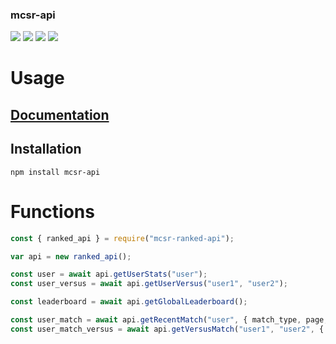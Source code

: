 ### mcsr-api

[![](https://img.shields.io/npm/v/mcsr-ranked-api?color=AD745F&style=for-the-badge)](https://www.npmjs.com/package/mcsr-api)
[![](https://img.shields.io/bundlephobia/min/@aqilcont/mcsr-ranked-api?color=5FAE89&label=size&style=for-the-badge)](https://www.npmjs.com/package/mcsr-api)
[![](https://img.shields.io/npm/dm/mcsr-ranked-api?color=625FAD&style=for-the-badge)](https://npm-stat.com/charts.html?package=mcsr-api)
![](https://img.shields.io/npm/l/mcsr-ranked-api?color=AD5F8C&style=for-the-badge)

# Usage

## [Documentation](https://github.com/YoruNoKen/mcsr-api/wiki)

## Installation

```
npm install mcsr-api
```

# Functions

```js
const { ranked_api } = require("mcsr-ranked-api");

var api = new ranked_api();

const user = await api.getUserStats("user");
const user_versus = await api.getUserVersus("user1", "user2");

const leaderboard = await api.getGlobalLeaderboard();

const user_match = await api.getRecentMatch("user", { match_type, page, count });
const user_match_versus = await api.getVersusMatch("user1", "user2", { match_type, page, count });
```